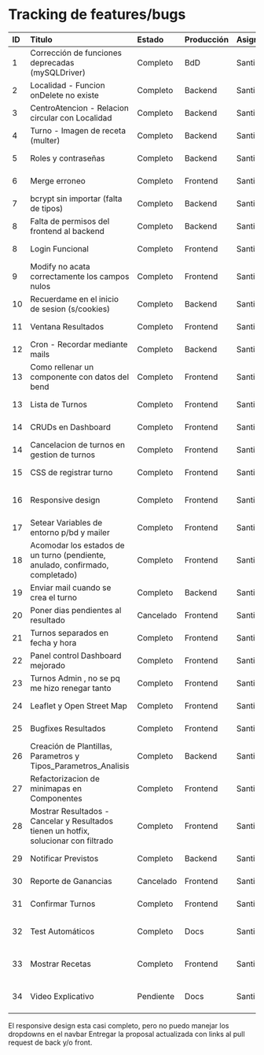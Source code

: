 # Tracking de features/bugs

| ID  | Titulo                                                                               | Estado    | Producción | Asignado | Fecha    |
| :-- | :----------------------------------------------------------------------------------- | :-------- | :--------- | :------- | :------- |
| 1   | Corrección de funciones deprecadas (mySQLDriver)                                     | Completo  | BdD        | Santi    | 24-7-25  |
| 2   | Localidad - Funcion onDelete no existe                                               | Completo  | Backend    | Santi    | 25-7-25  |
| 3   | CentroAtencion - Relacion circular con Localidad                                     | Completo  | Backend    | Santi    | 25-7-25  |
| 4   | Turno - Imagen de receta (multer)                                                    | Completo  | Backend    | Santi    | 8-8-25   |
| 5   | Roles y contraseñas                                                                  | Completo  | Backend    | Santi    | 31-7-25  |
| 6   | Merge erroneo                                                                        | Completo  | Frontend   | Santi    | 1-8-25   |
| 7   | bcrypt sin importar (falta de tipos)                                                 | Completo  | Backend    | Santi    | 1-8-25   |
| 8   | Falta de permisos del frontend al backend                                            | Completo  | Backend    | Santi    | 3-8-25   |
| 8   | Login Funcional                                                                      | Completo  | Frontend   | Santi    | 4-8-25   |
| 9   | Modify no acata correctamente los campos nulos                                       | Completo  | Frontend   | Santi    | 8-8-25   |
| 10  | Recuerdame en el inicio de sesion (s/cookies)                                        | Completo  | Backend    | Santi    | 8-8-25   |
| 11  | Ventana Resultados                                                                   | Completo  | Frontend   | Santi    | 3-9-25   |
| 12  | Cron - Recordar mediante mails                                                       | Completo  | Backend    | Santi    | 15-8-25  |
| 13  | Como rellenar un componente con datos del bend                                       | Completo  | Frontend   | Santi    | 9-8-25   |
| 13  | Lista de Turnos                                                                      | Completo  | Frontend   | Santi    | 12-8-25  |
| 14  | CRUDs en Dashboard                                                                   | Completo  | Frontend   | Santi    | 13-8-25  |
| 14  | Cancelacion de turnos en gestion de turnos                                           | Completo  | Frontend   | Santi    | 4-9-25   |
| 15  | CSS de registrar turno                                                               | Completo  | Frontend   | Santi    | 5-9-25   |
| 16  | Responsive design                                                                    | Completo  | Frontend   | Santi    | 13-10-25 |
| 17  | Setear Variables de entorno p/bd y mailer                                            | Completo  | Frontend   | Santi    | 16-8-25  |
| 18  | Acomodar los estados de un turno (pendiente, anulado, confirmado, completado)        | Completo  | Frontend   | Santi    | 6-9-25   |
| 19  | Enviar mail cuando se crea el turno                                                  | Completo  | Backend    | Santi    | 6-9-25   |
| 20  | Poner dias pendientes al resultado                                                   | Cancelado | Frontend   | Santi    | 6-9-25   |
| 21  | Turnos separados en fecha y hora                                                     | Completo  | Frontend   | Santi    | 6-9-25   |
| 22  | Panel control Dashboard mejorado                                                     | Completo  | Frontend   | Santi    | 6-9-25   |
| 23  | Turnos Admin , no se pq me hizo renegar tanto                                        | Completo  | Frontend   | Santi    | 6-9-25   |
| 24  | Leaflet y Open Street Map                                                            | Completo  | Frontend   | Santi    | 25-9-25  |
| 25  | Bugfixes Resultados                                                                  | Completo  | Frontend   | Santi    | 30-9-25  |
| 26  | Creación de Plantillas, Parametros y Tipos_Parametros_Analisis                       | Completo  | Backend    | Santi    | 30-9-25  |
| 27  | Refactorizacion de minimapas en Componentes                                          | Completo  | Frontend   | Santi    | 30-9-25  |
| 28  | Mostrar Resultados - Cancelar y Resultados tienen un hotfix, solucionar con filtrado | Completo  | Frontend   | Santi    | 30-9-25  |
| 29  | Notificar Previstos                                                                  | Completo  | Backend    | Santi    | 30-9-25  |
| 30  | Reporte de Ganancias                                                                 | Cancelado | Frontend   | Santi    | 30-9-25  |
| 31  | Confirmar Turnos                                                                     | Completo  | Frontend   | Santi    | 30-9-25  |
| 32  | Test Automáticos                                                                     | Completo  | Docs       | Santi    | 6-10-25  |
| 33  | Mostrar Recetas                                                                      | Completo  | Frontend   | Santi    | 6-10-25  |
| 34  | Video Explicativo                                                                    | Pendiente | Docs       | Santi    | 6-10-25  |

El responsive design esta casi completo, pero no puedo manejar los dropdowns en el navbar
Entregar la proposal actualizada con links al pull request de back y/o front.
